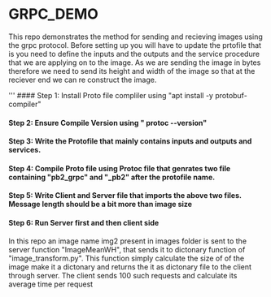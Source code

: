 # GRPC_DEMO
This repo demonstrates the method for sending and recieving images using the grpc protocol. Before setting up you will have to update the prtofile that is you need to define the inputs and the outputs and the service procedure that we are applying on to the image. As we are sending the image in bytes therefore we need to send its height and width of the image so that at the reciever end we can re construct the image. 


''' #### Step 1: Install Proto file compliler using "apt install -y protobuf-compiler"
#### Step 2: Ensure Compile Version using " protoc --version"
#### Step 3: Write the Protofile that mainly contains inputs and outputs and services. 
#### Step 4: Compile Proto file using Protoc file that genrates two file containing "pb2_grpc" and "_pb2" after the protofile name. 
#### Step 5: Write Client and  Server file that imports the above two files. Message length should be a bit more than image size
#### Step 6: Run Server first and then client side

In this repo an image name img2 present in images folder is sent to the server  function "ImageMeanWH", that sends it to dictonary function of "image_transform.py". This function simply calculate the size of of the image make it a dictonary and returns the it as dictonary file to the client through server. The client sends 100 such requests and calculate its average time per request 


